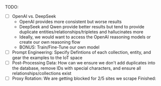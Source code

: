 TODO:
- [ ] OpenAI vs. DeepSeek
    - OpenAI provides more consistent but worse results
    - DeepSeek and Qwen provide better results but tend to provide duplicate entities/relationships/tripletes and hallucinates more
    - Ideally, we would want to access the OpenAI reasoning models or create our own reasoning flow
    - BONUS: Train/Fine-Tune our own model 
- [ ] Prompt Engineering: Specify Defintions of each collection, entity, and gear the examples to the IoT space
- [ ] Post-Processing Data: How can we ensure we don't add duplicates into the database, remove IDs with special characters, and ensure all relationships/collections exist
- [ ] Proxy Rotation: We are getting blocked for 2/5 sites we scrape
Finished: